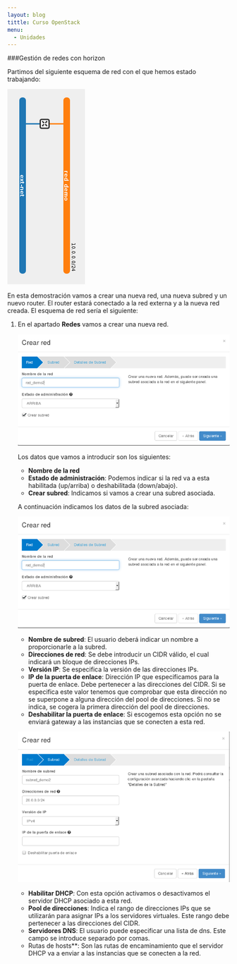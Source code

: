 ```yaml
---
layout: blog
tittle: Curso OpenStack
menu:
  - Unidades
---
```


###Gestión de redes con horizon

Partimos del siguiente esquema de red con el que hemos estado trabajando:

![red](img/neutron/01.png)

En esta demostración vamos a crear una nueva red, una nueva subred y un nuevo router. El router estará conectado a la red externa y a la nueva red creada. El esquema de red sería el siguiente:



1. En el apartado **Redes** vamos a crear una nueva red.

	![red](img/neutron/03.png)

	Los datos que vamos a introducir son los siguientes:

	* **Nombre de la red**
	* **Estado de administración**: Podemos indicar si la red va a esta habilitada (up/arriba) o deshabilitada (down/abajo).
	* **Crear subred**: Indicamos si vamos a crear una subred asociada.

	A continuación indicamos los datos de la subred asociada:

	![red](img/neutron/03.png)

	* **Nombre de subred**: El usuario deberá indicar un nombre a proporcionarle a la subred.
	* **Direcciones de red**: Se debe introducir un CIDR válido, el cual indicará un bloque de direcciones IPs.
	* **Versión IP**: Se especifica la versión de las direcciones IPs.
	* **IP de la puerta de enlace**: Dirección IP que especificamos para la puerta de enlace. Debe pertenecer a las direcciones del CIDR. Si se especifica este valor tenemos que comprobar que esta dirección no se superpone a alguna dirección del pool de direcciones. Si no se indica, se cogera la primera dirección del pool de direcciones.
	* **Deshabilitar la puerta de enlace**: Si escogemos esta opción no se enviará gateway a las instancias que se conecten a esta red.

	![red](img/neutron/04.png)	

	* **Habilitar DHCP**: Con esta opción activamos o desactivamos el servidor DHCP asociado a esta red.
	* **Pool de direcciones**: Indica el rango de direcciones IPs que se utilizarán para asignar IPs a los servidores virtuales. Este rango debe pertenecer a las direcciones del CIDR. 	
	* **Servidores DNS**: El usuario puede especificar una lista de dns. Este campo se introduce separado por comas.
	* Rutas de hosts**: Son las rutas de encaminamiento que el servidor DHCP va a enviar a las instancias que se conecten a la red.
	




